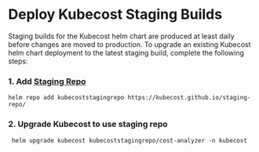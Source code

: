 Deploy Kubecost Staging Builds
==============================

Staging builds for the Kubecost helm chart are produced at least daily before changes are moved to production. 
To upgrade an existing Kubecost helm chart deployment to the latest staging build, complete the following steps: 

### 1. Add [Staging Repo](https://github.com/kubecost/staging-repo)

```
helm repo add kubecoststagingrepo https://kubecost.github.io/staging-repo/
```

### 2. Upgrade Kubecost to use staging repo 

```
 helm upgrade kubecost kubecoststagingrepo/cost-analyzer -n kubecost
```
